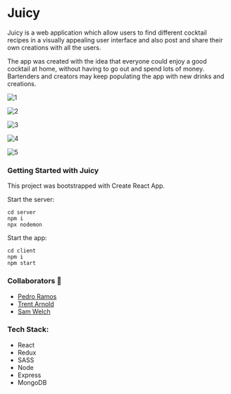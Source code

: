 # Juicy

Juicy is a web application which allow users to find different cocktail recipes in a visually appealing user interface and also post and share their own creations with all the users.

The app was created with the idea that everyone could enjoy a good cocktail at home, without having to go out and spend lots of money. Bartenders and creators may keep populating the app with new drinks and creations.


![1](https://user-images.githubusercontent.com/86314106/145693739-21db3c59-237c-47fb-9749-de8cc077bd1a.png)

![2](https://user-images.githubusercontent.com/86314106/145693742-f395564e-8d2b-43e5-89e3-b69752e725f9.png)

![3](https://user-images.githubusercontent.com/86314106/145693743-2088a0b9-bed6-43e8-89c6-10f3e6dcba6a.png)

![4](https://user-images.githubusercontent.com/86314106/145693744-4c5b735c-e956-4512-938e-f5734b530b05.png)

![5](https://user-images.githubusercontent.com/86314106/145693745-6d8b488c-e0ca-4335-8f22-77c939263021.png)

### Getting Started with Juicy
This project was bootstrapped with Create React App.

Start the server:
```
cd server
npm i
npx nodemon
```
Start the app:
```
cd client
npm i
npm start
```
### Collaborators 🤝
- [Pedro Ramos](https://github.com/namaziay)
- [Trent Arnold](https://github.com/trentarnold)
- [Sam Welch](https://github.com/swelch1)

### Tech Stack:
- React
- Redux
- SASS
- Node
- Express
- MongoDB
